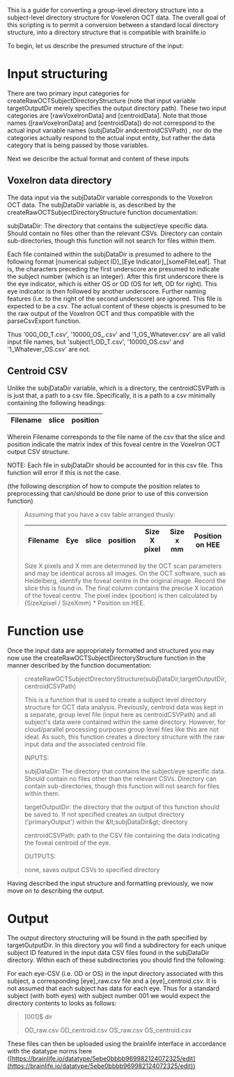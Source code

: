 This is a guide for converting a group-level directory structure into a subject-level directory structure for Voxeleron OCT data. The overall goal of this scripting is to permit a conversion between a standard local directory structure, into a directory structure that is compatible with brainlife.io

To begin, let us describe the presumed structure of the input:

# Input structuring

There are two primary input categories for createRawOCTSubjectDirectoryStructure (note that input variable targetOutputDir merely specifies the output directory path). These two input categories are [rawVoxelronData] and [centroidData]. Note that those names ([rawVoxelronData] and [centroidData]) do not correspond to the actual input variable names (subjDataDir andcentroidCSVPath) , nor do the categories actually respond to the actual input entity, but rather the data category that is being passed by those variables.

Next we describe the actual format and content of these inputs

## Voxelron data directory

The data input via the subjDataDir variable corresponds to the Voxelron OCT data. The subjDataDir variable is, as described by the createRawOCTSubjectDirectoryStructure function documentation:

subjDataDir: The directory that contains the subject/eye specific data. Should contain no files other than the relevant CSVs. Directory can contain sub-directories, though this function will not search for files within them.

Each file contained within the subjDataDir is presumed to adhere to the following format [numerical subject ID]\_[Eye Indicator]\_[someFileLeaf]. That is, the characters preceding the first underscore are presumed to indicate the subject number (which is an integer). After this first underscore there is the eye indicator, which is either OS or OD (OS for left, OD for right). This eye indicator is then followed by another underscore. Further naming features (i.e. to the right of the second underscore) are ignored. This file is expected to be a csv. The actual content of these objects is presumed to be the raw output of the Voxelron OCT and thus compatible with the parseCsvExport function.

Thus &#39;000\_OD\_T.csv&#39;, &#39;10000\_OS\_.csv&#39; and &#39;1\_OS\_Whatever.csv&#39; are all valid input file names, but &#39;subject1\_OD\_T.csv&#39;, &#39;10000\_OS.csv&#39; and &#39;1\_Whatever\_OS.csv&#39; are not.

## Centroid CSV

Unlike the subjDataDir variable, which is a directory, the centroidCSVPath is is just that, a path to a csv file. Specifically, it is a path to a csv minimally containing the following headings:

| Filename | slice | position |
| --- | --- | --- |

Wherein Filename corresponds to the file name of the csv that the slice and position indicate the matrix index of this foveal centre in the Voxelron OCT output CSV structure.

NOTE: Each file in subjDataDir should be accounted for in this csv file. This function will error if this is not the case.

(the following description of how to compute the position relates to preprocessing that can/should be done prior to use of this conversion function)

> Assuming that you have a csv table arranged thusly:
> 
> | Filename | Eye | slice | position | Size X pixel | Size x mm | Position on HEE |
> | --- | --- | --- | --- | --- | --- | --- |
> 
> Size X pixels and X mm are determined by the OCT scan parameters and may be identical across all images. On the OCT software, such as Heidelberg, identify the foveal centre in the original image. Record the slice this is found in. The final column contains the precise X location of the foveal centre. The pixel index (position) is then calculated by (SizeXpixel / SizeXmm) \* Position on HEE.

# Function use

Once the input data are appropriately formatted and structured you may now use the createRawOCTSubjectDirectoryStructure function in the manner described by the function documentation:

> createRawOCTSubjectDirectoryStructure(subjDataDir,targetOutputDir, centroidCSVPath)
> 
> This is a function that is used to create a subject level directory structure for OCT data analysis. Previously, centroid data was kept in a separate, group level file (input here as centroidCSVPath) and all subject&#39;s data were contained within the same directory. However, for cloud/parallel processing purposes group level files like this are not ideal. As such, this function creates a directory structure with the raw input data and the associated centroid file.
>
> INPUTS:
> 
> subjDataDir: The directory that contains the subject/eye specific data. Should contain no files other than the relevant CSVs. Directory can contain sub-directories, though this function will not search for files within them.
> 
> targetOutputDir: the directory that the output of this function should be saved to. If not specified creates an output directory (&#39;primaryOutput&#39;) within the \&lt;subjDataDir\&gt; directory
> 
> centroidCSVPath: path to the CSV file containing the data indicating the foveal centroid of the eye.
>
> OUTPUTS:
>
> none, saves output CSVs to specified directory

Having described the input structure and formatting previously, we now move on to describing the output.

# Output

The output directory structuring will be found in the path specified by targetOutputDir. In this directory you will find a subdirectory for each unique subject ID featured in the input data CSV files found in the subjDataDir directory. Within each of these subdirectories you should find the following:

For each eye-CSV (i.e. OD or OS) in the input directory associated with this subject, a corresponding [eye]\_raw.csv file and a [eye]\_centroid.csv. It is not assumed that each subject has data for each eye. Thus for a standard subject (with both eyes) with subject number 001 we would expect the directory contents to looks as follows:

>[001]$ dir
>
> OD\_raw.csv OD\_centroid.csv OS\_raw.csv OS\_centroid.csv


These files can then be uploaded using the brainlife interface in accordance with the datatype norms here ([https://brainlife.io/datatype/5ebe0bbbb969982124072325/edit](https://brainlife.io/datatype/5ebe0bbbb969982124072325/edit))
